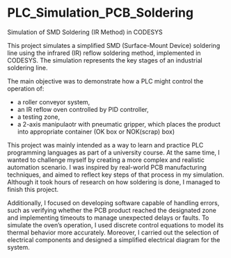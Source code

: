 # PLC_Simulation_PCB_Soldering
Simulation of SMD Soldering (IR Method) in CODESYS

This project simulates a simplified SMD (Surface-Mount Device) soldering line using the infrared (IR) reflow soldering method, implemented in CODESYS.
The simulation represents the key stages of an industrial soldering line.

The main objective was to demonstrate how a PLC might control the operation of:
- a roller conveyor system,
- an IR reflow oven controlled by PID controller,
- a testing zone,
- a 2-axis manipulaotr with pneumatic gripper, which places the product into appropriate container (OK box or NOK(scrap) box)

This project was mainly intended as a way to learn and practice PLC programming languages as part of a university course. At the same time, I wanted to challenge myself by creating a more complex and realistic automation scenario. I was inspired by real-world PCB manufacturing techniques, and aimed to reflect key steps of that process in my simulation. Although it took hours of research on how soldering is done, I managed to finish this project.

Additionally, I focused on developing software capable of handling errors, such as verifying whether the PCB product reached the designated zone and implementing timeouts to manage unexpected delays or faults.
To simulate the oven’s operation, I used discrete control equations to model its thermal behavior more accurately.
Moreover, I carried out the selection of electrical components and designed a simplified electrical diagram for the system.
